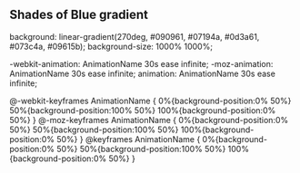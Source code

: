 
## Shades of Blue gradient
background: linear-gradient(270deg, #090961, #07194a, #0d3a61, #073c4a, #09615b);
background-size: 1000% 1000%;

-webkit-animation: AnimationName 30s ease infinite;
-moz-animation: AnimationName 30s ease infinite;
animation: AnimationName 30s ease infinite;

@-webkit-keyframes AnimationName {
    0%{background-position:0% 50%}
    50%{background-position:100% 50%}
    100%{background-position:0% 50%}
}
@-moz-keyframes AnimationName {
    0%{background-position:0% 50%}
    50%{background-position:100% 50%}
    100%{background-position:0% 50%}
}
@keyframes AnimationName { 
    0%{background-position:0% 50%}
    50%{background-position:100% 50%}
    100%{background-position:0% 50%}
}